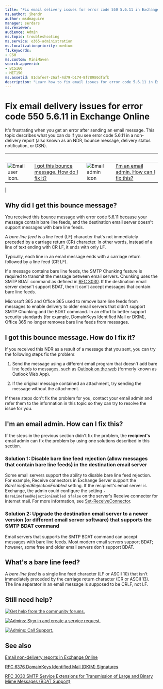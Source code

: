 ```yaml
---
title: "Fix email delivery issues for error code 550 5.6.11 in Exchange Online"
ms.author: jhendr
author: msdmaguire
manager: serdars
ms.reviewer: 
audience: Admin
ms.topic: troubleshooting
ms.service: o365-administration
ms.localizationpriority: medium
f1.keywords:
- CSH
ms.custom: MiniMaven
search.appverid: 
- BCS160
- MET150
ms.assetid: 81dafee7-26af-4d79-b174-8f78980dfafb
description: "Learn how to fix email issues for error code 5.6.11 in Exchange Online (the destination email server rejects messages with bare line feeds)."
---
```


# Fix email delivery issues for error code 550 5.6.11 in Exchange Online

It's frustrating when you get an error after sending an email message. This topic describes what you can do if you see error code 5.6.11 in a non-delivery report (also known as an NDR, bounce message, delivery status notification, or DSN).

|&nbsp;|&nbsp;|&nbsp;|&nbsp;|
|---|---|---|---|
|![Email user icon.](../../media/31425afd-41a9-435e-aa85-6886277c369b.png)|[I got this bounce message. How do I fix it?](#i-got-this-bounce-message-how-do-i-fix-it)|![Email admin icon](../../media/3d4c569e-b819-4a29-86b1-4b9619cf2acf.png)|[I'm an email admin. How can I fix this?](#im-an-email-admin-how-can-i-fix-this)|
|

## Why did I get this bounce message?

You received this bounce message with error code 5.6.11 because your message contain bare line feeds, and the destination email server doesn't support messages with bare line feeds.

A _bare line feed_ is a line feed (LF) character that's not immediately preceded by a carriage return (CR) character. In other words, instead of a line of text ending with CR LF, it ends with only LF.

Typically, each line in an email message ends with a carriage return followed by a line feed (CR LF).

If a message contains bare line feeds, the SMTP Chunking feature is required to transmit the message between email servers. Chunking uses the SMTP BDAT command as defined in [RFC 3030](https://tools.ietf.org/html/rfc3030). If the destination email server doesn't support BDAT, then it can't accept messages that contain bare line feeds.

Microsoft 365 and Office 365 used to remove bare line feeds from messages to enable delivery to older email servers that didn't support SMTP Chunking and the BDAT command. In an effort to better support security standards (for example, DomainKeys Identified Mail or DKIM), Office 365 no longer removes bare line feeds from messages.

## I got this bounce message. How do I fix it?

If you received this NDR as a result of a message that you sent, you can try the following steps fix the problem:

1. Send the message using a different email program that doesn't add bare line feeds to messages, such as [Outlook on the web](https://support.microsoft.com/office/a096dc77-d053-4e04-864d-c278e5712ef9) (formerly known as Outlook Web App).

2. If the original message contained an attachment, try sending the message without the attachment.

If these steps don't fix the problem for you, contact your email admin and refer them to the information in this topic so they can try to resolve the issue for you.

## I'm an email admin. How can I fix this?

If the steps in the previous section didn't fix the problem, the **recipient's** email admin can fix the problem by using one solutions described in this section.

### Solution 1: Disable bare line feed rejection (allow messages that contain bare line feeds) in the destination email server

Some email servers support the ability to disable bare line feed rejection. For example, Receive connectors in Exchange Server support the _BareLinefeedRejectionEnabled_ setting. If the recipient's email server is Exchange, the admin could configure the setting `-BareLinefeedRejectionEnabled $false` on the server's Receive connector for internet mail. For more information, see [Set-ReceiveConnector](/powershell/module/exchange/Set-ReceiveConnector).

### Solution 2: Upgrade the destination email server to a newer version (or different email server software) that supports the SMTP BDAT command

Email servers that supports the SMTP BDAT command can accept messages with bare line feeds. Most modern email servers support BDAT; however, some free and older email servers don't support BDAT.

## What's a bare line feed?

A _bare line feed_ is a single line feed character (LF or ASCII 10) that isn't immediately preceded by the carriage return character (CR or ASCII 13). The line separator in an email message is supposed to be CRLF, not LF.

## Still need help?

[![Get help from the community forums.](../../media/12a746cc-184b-4288-908c-f718ce9c4ba5.png)](https://answers.microsoft.com/)

[![Admins: Sign in and create a service request.](../../media/10862798-181d-47a5-ae4f-3f8d5a2874d4.png)](https://admin.microsoft.com/AdminPortal/Home#/support)

[![Admins: Call Support.](../../media/9f262e67-e8c9-4fc0-85c2-b3f4cfbc064e.png)](/microsoft-365/Admin/contact-support-for-business-products)

## See also

[Email non-delivery reports in Exchange Online](non-delivery-reports-in-exchange-online.md)

[RFC 6376 DomainKeys Identified Mail (DKIM) Signatures](https://tools.ietf.org/html/rfc6376)

[RFC 3030 SMTP Service Extensions for Transmission of Large and Binary Mime Messages (BDAT Support)](https://tools.ietf.org/html/rfc3030)